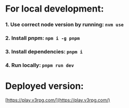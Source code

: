 # For local development:

### 1. Use correct node version by running: `nvm use`

### 2. Install **pnpm**: `npm i -g pnpm`

### 3. Install dependencies: `pnpm i`

### 4. Run locally: `pnpm run dev`

# Deployed version:

[https://play.v3rpg.com/](https://play.v3rpg.com/)
